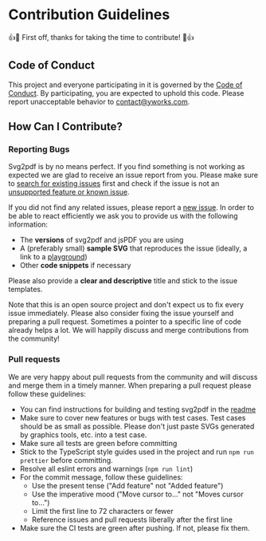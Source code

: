 # Contribution Guidelines

:+1::tada: First off, thanks for taking the time to contribute! :tada::+1:

## Code of Conduct

This project and everyone participating in it is governed by the
[Code of Conduct](https://github.com/yWorks/svg2pdf.js/CODE_OF_CONDUCT.md).
By participating, you are expected to uphold this code. Please report unacceptable behavior to
[contact@yworks.com](mailto:contact@yworks.com).

## How Can I Contribute?

### Reporting Bugs

Svg2pdf is by no means perfect. If you find something is not working as expected we are glad to receive an
issue report from you. Please make sure to
[search for existing issues](https://github.com/search?q=is%3Aissue+repo%3AyWorks%2Fsvg2pdf.js&type=issues)
first and check if the issue is not an [unsupported feature or known issue](https://github.com/yWorks/svg2pdf.js/issues/82).

If you did not find any related issues, please report a [new issue](https://github.com/yWorks/svg2pdf.js/issues).
In order to be able to react efficiently we ask you to provide us with the following information:

- The **versions** of svg2pdf and jsPDF you are using
- A (preferably small) **sample SVG** that reproduces the issue (ideally, a link to a
  [playground](http://raw.githack.com/yWorks/svg2pdf.js/master/))
- Other **code snippets** if necessary

Please also provide a **clear and descriptive** title and stick to the issue templates.

Note that this is an open source project and don't expect us to fix every issue immediately. Please also consider
fixing the issue yourself and preparing a pull request. Sometimes a pointer to a specific line of code already helps
a lot. We will happily discuss and merge contributions from the community!

### Pull requests

We are very happy about pull requests from the community and will discuss and merge them in a timely manner. When
preparing a pull request please follow these guidelines:

- You can find instructions for building and testing svg2pdf in the
  [readme](https://github.com/yWorks/svg2pdf.js/README.md#building)
- Make sure to cover new features or bugs with test cases. Test cases should be as small as possible. Please don't just
  paste SVGs generated by graphics tools, etc. into a test case.
- Make sure all tests are green before committing
- Stick to the TypeScript style guides used in the project and run `npm run prettier` before committing.
- Resolve all eslint errors and warnings (`npm run lint`)
- For the commit message, follow these guidelines:
  - Use the present tense ("Add feature" not "Added feature")
  - Use the imperative mood ("Move cursor to..." not "Moves cursor to...")
  - Limit the first line to 72 characters or fewer
  - Reference issues and pull requests liberally after the first line
- Make sure the CI tests are green after pushing. If not, please fix them.
